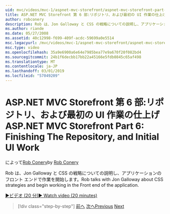 ```yaml
---
uid: mvc/videos/mvc-1/aspnet-mvc-storefront/aspnet-mvc-storefront-part-6-finishing-the-repository-and-initial-ui-work
title: ASP.NET MVC Storefront 第 6 部:リポジトリ、および最初の UI 作業の仕上げ |Microsoft Docs
author: robconery
description: Rob は、Jon Galloway と CSS の戦略についての説明し、アプリケーションのフロント エンドで作業を開始します。
ms.author: riande
ms.date: 05/27/2008
ms.assetid: 40c12998-f699-409f-acdc-59699a0e5514
msc.legacyurl: /mvc/videos/mvc-1/aspnet-mvc-storefront/aspnet-mvc-storefront-part-6-finishing-the-repository-and-initial-ui-work
msc.type: video
ms.openlocfilehash: 35a9e6900a6e64e7985bea77e9a670f20f082bd4
ms.sourcegitcommit: 24b1f6decbb17bb22a45166e5fdb0845c65af498
ms.translationtype: MT
ms.contentlocale: ja-JP
ms.lasthandoff: 03/01/2019
ms.locfileid: "57049209"
---
```

<a name="aspnet-mvc-storefront-part-6-finishing-the-repository-and-initial-ui-work"></a><span data-ttu-id="7d7bf-103">ASP.NET MVC Storefront 第 6 部:リポジトリ、および最初の UI 作業の仕上げ</span><span class="sxs-lookup"><span data-stu-id="7d7bf-103">ASP.NET MVC Storefront Part 6: Finishing The Repository, and Initial UI Work</span></span>
====================
<span data-ttu-id="7d7bf-104">によって[Rob Conery](https://github.com/robconery)</span><span class="sxs-lookup"><span data-stu-id="7d7bf-104">by [Rob Conery](https://github.com/robconery)</span></span>

<span data-ttu-id="7d7bf-105">Rob は、Jon Galloway と CSS の戦略についての説明し、アプリケーションのフロント エンドで作業を開始します。</span><span class="sxs-lookup"><span data-stu-id="7d7bf-105">Rob talks with Jon Galloway about CSS strategies and begin working in the Front end of the application.</span></span>

[<span data-ttu-id="7d7bf-106">&#9654;ビデオ (20 分)</span><span class="sxs-lookup"><span data-stu-id="7d7bf-106">&#9654; Watch video (20 minutes)</span></span>](https://channel9.msdn.com/Blogs/ASP-NET-Site-Videos/aspnet-mvc-storefront-part-6-finishing-the-repository-and-initial-ui-work)

> [!div class="step-by-step"]
> <span data-ttu-id="7d7bf-107">[前へ](aspnet-mvc-storefront-part-5-globalization.md)
> [次へ](aspnet-mvc-storefront-part-7-routing-and-ui-work.md)</span><span class="sxs-lookup"><span data-stu-id="7d7bf-107">[Previous](aspnet-mvc-storefront-part-5-globalization.md)
[Next](aspnet-mvc-storefront-part-7-routing-and-ui-work.md)</span></span>
